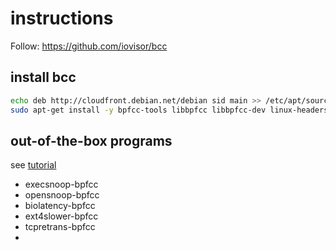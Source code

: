 # instructions

Follow: https://github.com/iovisor/bcc

## install bcc
```bash
echo deb http://cloudfront.debian.net/debian sid main >> /etc/apt/sources.list
sudo apt-get install -y bpfcc-tools libbpfcc libbpfcc-dev linux-headers-$(uname -r)
```

## out-of-the-box programs
see [tutorial](https://github.com/iovisor/bcc/blob/master/docs/tutorial.md)
- execsnoop-bpfcc
- opensnoop-bpfcc
- biolatency-bpfcc
- ext4slower-bpfcc
- tcpretrans-bpfcc
- 